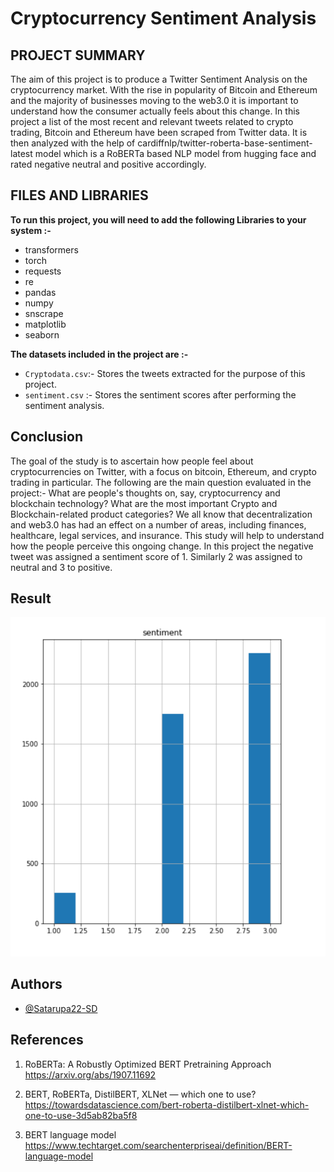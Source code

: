 # Cryptocurrency Sentiment Analysis

## PROJECT SUMMARY

The aim of this project is to produce a Twitter Sentiment Analysis on the cryptocurrency market. With the rise in popularity of Bitcoin and Ethereum and the majority of  businesses moving to the web3.0 it is important to understand how the consumer actually feels about this change.
In this project a list of the most recent and relevant tweets related to crypto trading, Bitcoin and Ethereum have been scraped from Twitter data. It is then analyzed with the help of cardiffnlp/twitter-roberta-base-sentiment-latest model which is a RoBERTa based NLP model from hugging face and rated negative neutral and positive accordingly.          
## FILES AND LIBRARIES 

**To run this project, you will need to add the following Libraries to your system :-**
- transformers
- torch
- requests
- re
- pandas
- numpy 
- snscrape
- matplotlib
- seaborn

**The datasets included in the project are :-**

- `Cryptodata.csv`:- Stores the tweets extracted for the purpose of this project.
- `sentiment.csv` :- Stores the sentiment scores after performing the sentiment analysis.

## Conclusion

The goal of the study is to ascertain how people feel about cryptocurrencies on Twitter, with a focus on bitcoin, Ethereum, and crypto trading in particular. 
The following are the main question evaluated in the project:-
What are people's thoughts on, say, cryptocurrency and blockchain technology?
 What are the most important Crypto and Blockchain-related product categories?
We all know that decentralization and web3.0 has had an effect on a number of areas, including finances, healthcare, legal services, and insurance. This study will help to understand how the people perceive this ongoing change.
In this project the  negative tweet was assigned a sentiment score of  1. Similarly 2 was assigned to neutral and 3 to positive.


## Result 

![Histogram showing the scores plotted against the number of Tweets ](https://github.com/Satarupa22-SD/Cryptocurrency-Sentiment-Analysis/blob/main/Screenshots/Result.png)


## Authors

- [@Satarupa22-SD](https://github.com/Satarupa22-SD)


## References

1.  RoBERTa: A Robustly Optimized BERT Pretraining Approach
      https://arxiv.org/abs/1907.11692

2.  BERT, RoBERTa, DistilBERT, XLNet — which one to use? 
    https://towardsdatascience.com/bert-roberta-distilbert-xlnet-which-one-to-use-3d5ab82ba5f8

3.  BERT language model
     https://www.techtarget.com/searchenterpriseai/definition/BERT-language-model


